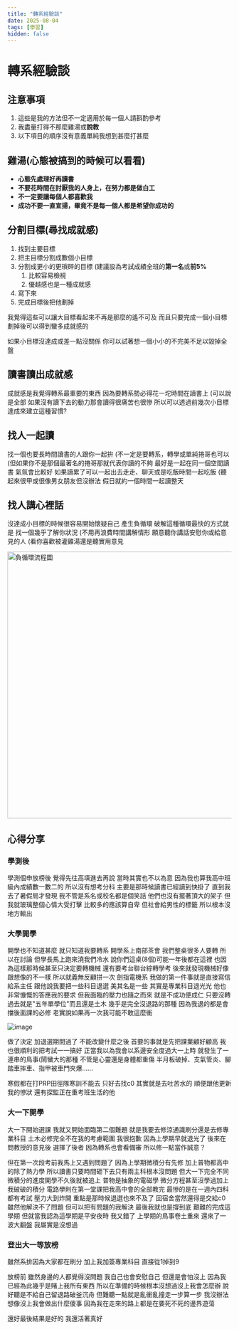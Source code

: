 ```yaml
---
title: "轉系經驗談"
date: 2025-08-04
tags: [學習]
hidden: false
---
```




# 轉系經驗談

## 注意事項
1. 這些是我的方法但不一定適用於每一個人請斟酌參考
2. 我盡量打得不那麼雞湯或**說教**
3. 以下項目的順序沒有意義單純我想到甚麼打甚麼

## 雞湯(心態被搞到的時候可以看看)

* **心態先處理好再讀書**
* **不要花時間在討厭我的人身上，在努力都是做白工**
* **不一定要讓每個人都喜歡我**
* **成功不要一直宣揚，畢竟不是每一個人都是希望你成功的**

## 分割目標(尋找成就感)
1. 找到主要目標
2. 把主目標分割成數個小目標
3. 分割成更小的更瑣碎的目標
    (建議設為考試成績全班的**第一名**或**前5%**
    1. 比較容易檢視
    2. 優越感也是一種成就感
4. 寫下來
5. 完成目標後把他劃掉

我覺得這些可以讓大目標看起來不再是那麼的遙不可及
而且只要完成一個小目標劃掉後可以得到蠻多成就感的

如果小目標沒達成或差一點沒關係
你可以試著想一個小小的不完美不足以毀掉全盤

## 讀書讀出成就感
成就感是我覺得轉系最重要的東西
因為要轉系勢必得花一坨時間在讀書上
(可以說是全部
如果沒有讀下去的動力那會讀得很痛苦也很慘
所以可以透過前幾次小目標達成來建立這種習慣?

## 找人一起讀
找一個也要長時間讀書的人跟你一起拚
(不一定是要轉系，轉學或單純捲哥也可以
(但如果你不是那個最著名的捲哥那就代表你讀的不夠
最好是一起在同一個空間讀書
氣氛會比較好
如果讀累了可以一起出去走走、聊天或是吃飯時間一起吃飯
(聽起來很甲或很像男女朋友但沒辦法
假日就約一個時間一起讀整天

## 找人講心裡話
沒達成小目標的時候很容易開始懷疑自己
產生負循環
破解這種循環最快的方式就是
找一個幾乎了解你狀況
(不用再浪費時間講解情形
願意聽你講話安慰你或給意見的人
(看你喜歡被灌雞湯還是聽實用意見

<img src="{{ site.baseurl }}/picture/change_1.png" alt="負循環流程圖" width="600">

## 心得分享

### 學測後
學測個申放榜後
覺得先往高填進去再說
當時其實也不以為意
因為我也算我高中班級內成績數一數二的
所以沒有想考分科
主要是那時候讀書已經讀到快掛了
直到我去了暑假局才發現
我不管是系名或校名都是個笑話
他們也沒有擺著頂大的架子
但我就玻璃整個心情大受打擊
比較多的應該算自卑
但社會給男性的標籤
所以根本沒地方輸出

### 大學開學
開學也不知道甚麼
就只知道我要轉系
開學系上南部茶會
我們整桌很多人要轉
所以在討論
但學長馬上跑來澆我們冷水
說你們這桌(8個)可能一年後都在這裡
也因為這樣那時候甚至只決定要轉機械
還有要考台聯台綜轉學考
後來就發現機械好像跟想像的不一樣
所以就義無反顧拼一次
劍指電機系
我做的第一件事就是直接寫信給系主任
跟他說我要把一些科目退選
美其名是一些
其實是專業科目退光光
他也非常慷慨的答應我的要求
但我面臨的壓力也隨之而來
就是不成功便成仁
只要沒轉過去就是"五年單學位"而且還是土木
幾乎是完全沒退路的那種
因為我退的都是會擋後面課的必修
老實說如果再一次我可能不敢這麼衝

![image](https://hackmd.io/_uploads/B16djmC_ll.png)


做了決定
加退選期間過了
不能改變什麼之後
首要的事就是先把課業顧好顧高
我也很順利的把考試一一搞好
正當我以為我會以系邊安全度過大一上時
就發生了一連串的鳥事(鬧蠻大的那種
不管是心靈還是身體都重傷
半月板破掉、支氣管炎、腳踏車摔車、指甲被車門夾爆......

寒假都在打PRP田徑隊寒訓不能去
只好去找c0
其實就是去吐苦水的
順便跟他更新我的慘狀
還有探監正在重考班生活的他

### 大一下開學
大一下開始選課
我就又開始面臨第二個難題
就是我要去修涼通識刷分還是去修專業科目
土木必修完全不在我的考慮範圍 我很抱歉
因為上學期早就退光了
後來在問教授的意見後
選擇了後者
因為轉系也會看備審
所以修一點當作誠意？

但在第一次段考前我馬上又遇到問題了
因為上學期微積分有先修
加上普物都高中的除了熱力學
所以讀書只要時間砸下去只有兩主科根本沒問題
但大一下完全不同
微積分的進度開學不久後就被追上
普物是抽象的電磁學
微分方程甚至沒學過加上我破破的積分
電路學則在第一堂課把我高中會的全部教完
最慘的是在一週內四科都有考試
壓力大到炸開
重點是那時候退選也來不及了
回宿舍當然還得是交給c0
雖然他解決不了問題
但可以把有問題的我解決
最後我就也是撐到底
艱難的完成這學期
但就當我認為這學期是平安夜時
我又錯了
上學期的鳥事卷土重來
還來了一波大翻盤
我屬實是沒想過

### 登出大一等放榜
雖然系排因為大家都在刷分
加上我加簽專業科目
直接從1掉到9

放榜前
雖然身邊的人都覺得沒問題
我自己也會安慰自己
但還是會怕沒上
因為我已經為此幾乎是賭上我所有東西
所以在準備的時候根本沒想過沒上我會怎麼辦
說好聽是不給自己留退路破釜沉舟
但難聽一點就是亂衝亂撞走一步算一步
我沒辦法想像沒上我會做出什麼傻事
因為我在走來的路上都是在要死不死的邊界遊蕩

還好最後結果是好的
我還活著真好



